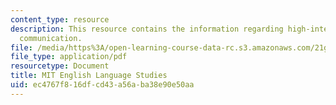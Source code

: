 ```yaml
---
content_type: resource
description: This resource contains the information regarding high-intermediate academic
  communication.
file: /media/https%3A/open-learning-course-data-rc.s3.amazonaws.com/21g-213-high-intermediate-academic-communication-spring-2004/ec4767f816dfcd43a56aba38e90e50aa_MIT21G_213S04_comma_rules.pdf
file_type: application/pdf
resourcetype: Document
title: MIT English Language Studies
uid: ec4767f8-16df-cd43-a56a-ba38e90e50aa
---
```


